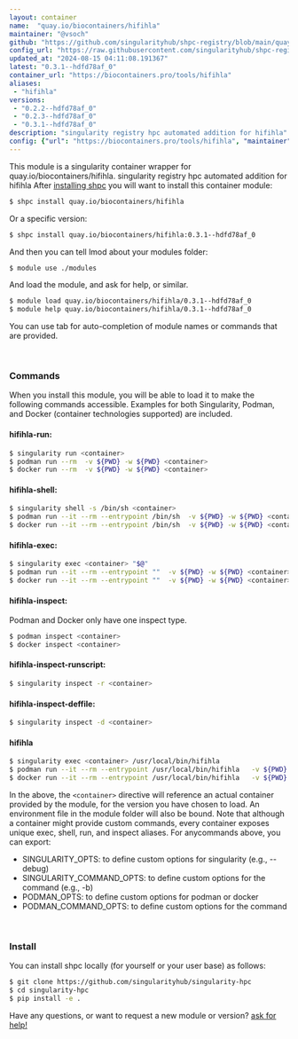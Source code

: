 ```yaml
---
layout: container
name:  "quay.io/biocontainers/hifihla"
maintainer: "@vsoch"
github: "https://github.com/singularityhub/shpc-registry/blob/main/quay.io/biocontainers/hifihla/container.yaml"
config_url: "https://raw.githubusercontent.com/singularityhub/shpc-registry/main/quay.io/biocontainers/hifihla/container.yaml"
updated_at: "2024-08-15 04:11:08.191367"
latest: "0.3.1--hdfd78af_0"
container_url: "https://biocontainers.pro/tools/hifihla"
aliases:
 - "hifihla"
versions:
 - "0.2.2--hdfd78af_0"
 - "0.2.3--hdfd78af_0"
 - "0.3.1--hdfd78af_0"
description: "singularity registry hpc automated addition for hifihla"
config: {"url": "https://biocontainers.pro/tools/hifihla", "maintainer": "@vsoch", "description": "singularity registry hpc automated addition for hifihla", "latest": {"0.3.1--hdfd78af_0": "sha256:0a3807a7d5537293c3456ce03dcd1fa39a013bd3235e15c798821584c37736e4"}, "tags": {"0.2.2--hdfd78af_0": "sha256:f5efb93d34dea99aed8d8de49295279ee7685b6ce84a57b16f2008be5af8b0ac", "0.2.3--hdfd78af_0": "sha256:90a0fd81202c4bc91a8abdbd43cdf9bc679ed7b6ceeee599b496b49e0d2010cd", "0.3.1--hdfd78af_0": "sha256:0a3807a7d5537293c3456ce03dcd1fa39a013bd3235e15c798821584c37736e4"}, "docker": "quay.io/biocontainers/hifihla", "aliases": {"hifihla": "/usr/local/bin/hifihla"}}
---
```


This module is a singularity container wrapper for quay.io/biocontainers/hifihla.
singularity registry hpc automated addition for hifihla
After [installing shpc](#install) you will want to install this container module:


```bash
$ shpc install quay.io/biocontainers/hifihla
```

Or a specific version:

```bash
$ shpc install quay.io/biocontainers/hifihla:0.3.1--hdfd78af_0
```

And then you can tell lmod about your modules folder:

```bash
$ module use ./modules
```

And load the module, and ask for help, or similar.

```bash
$ module load quay.io/biocontainers/hifihla/0.3.1--hdfd78af_0
$ module help quay.io/biocontainers/hifihla/0.3.1--hdfd78af_0
```

You can use tab for auto-completion of module names or commands that are provided.

<br>

### Commands

When you install this module, you will be able to load it to make the following commands accessible.
Examples for both Singularity, Podman, and Docker (container technologies supported) are included.

#### hifihla-run:

```bash
$ singularity run <container>
$ podman run --rm  -v ${PWD} -w ${PWD} <container>
$ docker run --rm  -v ${PWD} -w ${PWD} <container>
```

#### hifihla-shell:

```bash
$ singularity shell -s /bin/sh <container>
$ podman run --it --rm --entrypoint /bin/sh  -v ${PWD} -w ${PWD} <container>
$ docker run --it --rm --entrypoint /bin/sh  -v ${PWD} -w ${PWD} <container>
```

#### hifihla-exec:

```bash
$ singularity exec <container> "$@"
$ podman run --it --rm --entrypoint ""  -v ${PWD} -w ${PWD} <container> "$@"
$ docker run --it --rm --entrypoint ""  -v ${PWD} -w ${PWD} <container> "$@"
```

#### hifihla-inspect:

Podman and Docker only have one inspect type.

```bash
$ podman inspect <container>
$ docker inspect <container>
```

#### hifihla-inspect-runscript:

```bash
$ singularity inspect -r <container>
```

#### hifihla-inspect-deffile:

```bash
$ singularity inspect -d <container>
```


#### hifihla

```bash
$ singularity exec <container> /usr/local/bin/hifihla
$ podman run --it --rm --entrypoint /usr/local/bin/hifihla   -v ${PWD} -w ${PWD} <container> -c " $@"
$ docker run --it --rm --entrypoint /usr/local/bin/hifihla   -v ${PWD} -w ${PWD} <container> -c " $@"
```



In the above, the `<container>` directive will reference an actual container provided
by the module, for the version you have chosen to load. An environment file in the
module folder will also be bound. Note that although a container
might provide custom commands, every container exposes unique exec, shell, run, and
inspect aliases. For anycommands above, you can export:

 - SINGULARITY_OPTS: to define custom options for singularity (e.g., --debug)
 - SINGULARITY_COMMAND_OPTS: to define custom options for the command (e.g., -b)
 - PODMAN_OPTS: to define custom options for podman or docker
 - PODMAN_COMMAND_OPTS: to define custom options for the command

<br>

### Install

You can install shpc locally (for yourself or your user base) as follows:

```bash
$ git clone https://github.com/singularityhub/singularity-hpc
$ cd singularity-hpc
$ pip install -e .
```

Have any questions, or want to request a new module or version? [ask for help!](https://github.com/singularityhub/singularity-hpc/issues)